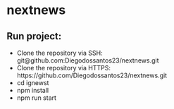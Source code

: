 <h1>nextnews</h1>

  <h2> Run project: </h2>
  <ul>
    <li>Clone the repository via SSH: git@github.com:Diegodossantos23/nextnews.git </li>
    <li>Clone the repository via HTTPS: https://github.com/Diegodossantos23/nextnews.git </li>
    <li>cd ignewst</li>
    <li>npm install</li>
    <li>npm run start</li>
  </ul>

